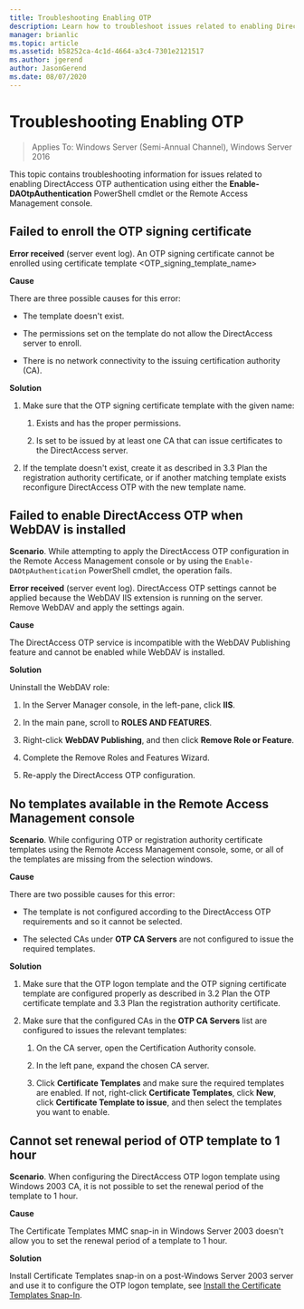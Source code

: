 ```yaml
---
title: Troubleshooting Enabling OTP
description: Learn how to troubleshoot issues related to enabling DirectAccess OTP authentication using either the Enable-DAOtpAuthentication PowerShell cmdlet or the Remote Access Management console.
manager: brianlic
ms.topic: article
ms.assetid: b58252ca-4c1d-4664-a3c4-7301e2121517
ms.author: jgerend
author: JasonGerend
ms.date: 08/07/2020
---
```

# Troubleshooting Enabling OTP

>Applies To: Windows Server (Semi-Annual Channel), Windows Server 2016

This topic contains troubleshooting information for issues related to enabling DirectAccess OTP authentication using either the **Enable-DAOtpAuthentication** PowerShell cmdlet or the Remote Access Management console.

## Failed to enroll the OTP signing certificate
**Error received** (server event log). An OTP signing certificate cannot be enrolled using certificate template <OTP_signing_template_name>

**Cause**

There are three possible causes for this error:

-   The template doesn't exist.

-   The permissions set on the template do not allow the DirectAccess server to enroll.

-   There is no network connectivity to the issuing certification authority (CA).

**Solution**

1.  Make sure that the OTP signing certificate template with the given name:

    1.  Exists and has the proper permissions.

    2.  Is set to be issued by at least one CA that can issue certificates to the DirectAccess server.

2.  If the template doesn't exist, create it as described in 3.3 Plan the registration authority certificate, or if another matching template exists reconfigure DirectAccess OTP with the new template name.

## Failed to enable DirectAccess OTP when WebDAV is installed
**Scenario**. While attempting to apply the DirectAccess OTP configuration in the Remote Access Management console or by using the `Enable-DAOtpAuthentication` PowerShell cmdlet, the operation fails.

**Error received** (server event log). DirectAccess OTP settings cannot be applied because the WebDAV IIS extension is running on the server. Remove WebDAV and apply the settings again.

**Cause**

The DirectAccess OTP service is incompatible with the WebDAV Publishing feature and cannot be enabled while WebDAV is installed.

**Solution**

Uninstall the WebDAV role:

1.  In the Server Manager console, in the left-pane, click **IIS**.

2.  In the main pane, scroll to **ROLES AND FEATURES**.

3.  Right-click **WebDAV Publishing**, and then click **Remove Role or Feature**.

4.  Complete the Remove Roles and Features Wizard.

5.  Re-apply the DirectAccess OTP configuration.

## No templates available in the Remote Access Management console
**Scenario**. While configuring OTP or registration authority certificate templates using the Remote Access Management console, some, or all of the templates are missing from the selection windows.

**Cause**

There are two possible causes for this error:

-   The template is not configured according to the DirectAccess OTP requirements and so it cannot be selected.

-   The selected CAs under **OTP CA Servers** are not configured to issue the required templates.

**Solution**

1.  Make sure that the OTP logon template and the OTP signing certificate template are configured properly as described in 3.2 Plan the OTP certificate template and 3.3 Plan the registration authority certificate.

2.  Make sure that the configured CAs in the **OTP CA Servers** list are configured to issues the relevant templates:

    1.  On the CA server, open the Certification Authority console.

    2.  In the left pane, expand the chosen CA server.

    3.  Click **Certificate Templates** and make sure the required templates are enabled. If not, right-click **Certificate Templates**, click **New**, click **Certificate Template to issue**, and then select the templates you want to enable.

## Cannot set renewal period of OTP template to 1 hour
**Scenario**. When configuring the DirectAccess OTP logon template using Windows 2003 CA, it is not possible to set the renewal period of the template to 1 hour.

**Cause**

The Certificate Templates MMC snap-in in Windows Server 2003 doesn't allow you to set the renewal period of a template to 1 hour.

**Solution**

Install Certificate Templates snap-in on a post-Windows Server 2003 server and use it to configure the OTP logon template, see [Install the Certificate Templates Snap-In](/previous-versions/windows/it-pro/windows-server-2008-R2-and-2008/cc732445(v=ws.11)).

